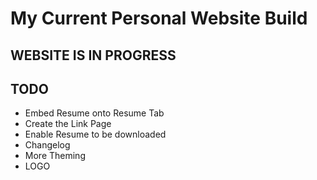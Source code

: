 # My Current Personal Website Build

## WEBSITE IS IN PROGRESS

## TODO

- Embed Resume onto Resume Tab
- Create the Link Page
- Enable Resume to be downloaded
- Changelog
- More Theming
- LOGO
